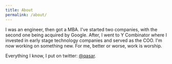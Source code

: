 ```yaml
---
title: About
permalink: /about/
---
```


I was an engineer, then got a MBA. I've started two companies, with the second one being acquired by Google. After, I went to Y Combinator where I invested in early stage technology companies and served as the COO. I'm now working on something new. For me, better or worse, work is worship. 

Everything I know, I put on twitter: <a href="https://twitter.com/qasar">@qasar</a>. 



